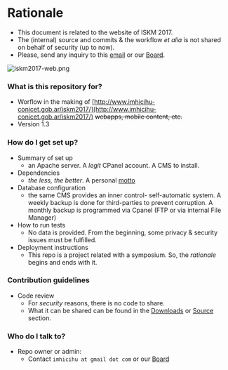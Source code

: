 # Rationale #

* This document is related to the website of ISKM 2017. 
* The (internal) source and commits & the workflow _et alia_ is not shared on behalf of security (up to now). 
* Please, send any inquiry to this [email](mailto:imhicihu@gmail.com) or our [Board]((https://bitbucket.org/imhicihu/iskm2017/addon/trello/trello-board)).

![iskm2017-web.png](https://bitbucket.org/repo/bBMkd4/images/892361199-iskm2017-web.png)


### What is this repository for? ###

* Worflow in the making of [http://www.imhicihu-conicet.gob.ar/iskm2017/](http://www.imhicihu-conicet.gob.ar/iskm2017/) ~~webapps, mobile content, etc.~~
* Version 1.3

### How do I get set up? ###

* Summary of set up
     - an Apache server. A _legit_ CPanel account. A CMS to install. 
* Dependencies
     - _the less, the better_. A personal [motto](http://dictionary.cambridge.org/es/diccionario/ingles/motto)
* Database configuration
     - the same CMS provides an inner control- self-automatic system. A weekly backup is done for third-parties to prevent corruption. A monthly backup is programmed via Cpanel (FTP or via internal File Manager)
* How to run tests
     - No data is provided. From the beginning, some privacy & security issues must be fulfilled.
* Deployment instructions
     - This repo is a project related with a symposium. So, the _rationale_ begins and ends with it.

### Contribution guidelines ###

* Code review
     - For *security* reasons, there is no code to share. 
     - What it can be shared can be found in the [Downloads](https://bitbucket.org/imhicihu/iskm2017/downloads/) or [Source](https://bitbucket.org/imhicihu/iskm2017/src) section.

### Who do I talk to? ###

* Repo owner or admin:
     - Contact `imhicihu at gmail dot com` or our [Board](https://bitbucket.org/imhicihu/iskm2017/addon/trello/trello-board)